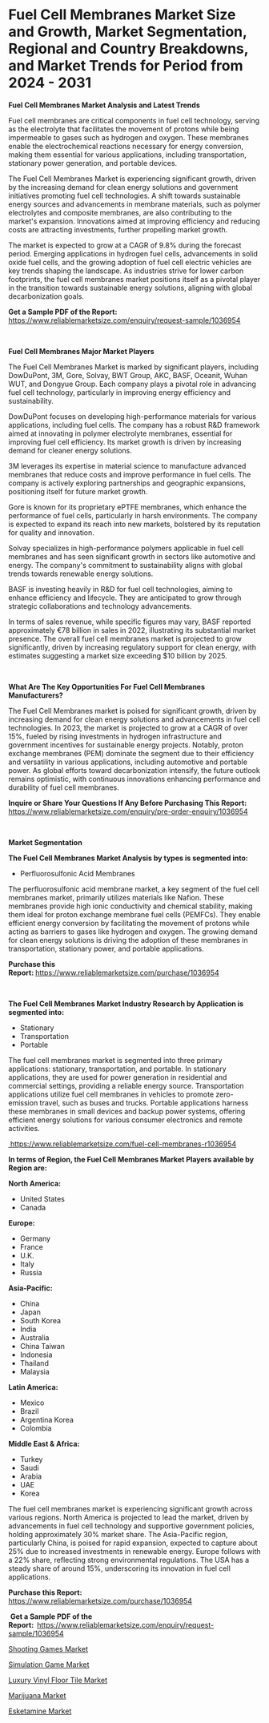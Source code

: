 <p><h1>Fuel Cell Membranes Market Size and Growth, Market Segmentation, Regional and Country Breakdowns, and Market Trends for Period from 2024 -  2031</h1></p><p><strong>Fuel Cell Membranes Market Analysis and Latest Trends</strong></p>
<p><p>Fuel cell membranes are critical components in fuel cell technology, serving as the electrolyte that facilitates the movement of protons while being impermeable to gases such as hydrogen and oxygen. These membranes enable the electrochemical reactions necessary for energy conversion, making them essential for various applications, including transportation, stationary power generation, and portable devices.</p><p>The Fuel Cell Membranes Market is experiencing significant growth, driven by the increasing demand for clean energy solutions and government initiatives promoting fuel cell technologies. A shift towards sustainable energy sources and advancements in membrane materials, such as polymer electrolytes and composite membranes, are also contributing to the market's expansion. Innovations aimed at improving efficiency and reducing costs are attracting investments, further propelling market growth.</p><p>The market is expected to grow at a CAGR of 9.8% during the forecast period. Emerging applications in hydrogen fuel cells, advancements in solid oxide fuel cells, and the growing adoption of fuel cell electric vehicles are key trends shaping the landscape. As industries strive for lower carbon footprints, the fuel cell membranes market positions itself as a pivotal player in the transition towards sustainable energy solutions, aligning with global decarbonization goals.</p></p>
<p><strong>Get a Sample PDF of the Report:&nbsp;</strong> <a href="https://www.reliablemarketsize.com/enquiry/request-sample/1036954?utm_campaign=1839&utm_medium=2&utm_source=Github&utm_content=ia&utm_term=04122024&utm_id=fuel-cell-membranes">https://www.reliablemarketsize.com/enquiry/request-sample/1036954</a></p>
<p>&nbsp;</p>
<p><strong>Fuel Cell Membranes Major Market Players</strong></p>
<p><p>The Fuel Cell Membranes Market is marked by significant players, including DowDuPont, 3M, Gore, Solvay, BWT Group, AKC, BASF, Oceanit, Wuhan WUT, and Dongyue Group. Each company plays a pivotal role in advancing fuel cell technology, particularly in improving energy efficiency and sustainability.</p><p>DowDuPont focuses on developing high-performance materials for various applications, including fuel cells. The company has a robust R&D framework aimed at innovating in polymer electrolyte membranes, essential for improving fuel cell efficiency. Its market growth is driven by increasing demand for cleaner energy solutions.</p><p>3M leverages its expertise in material science to manufacture advanced membranes that reduce costs and improve performance in fuel cells. The company is actively exploring partnerships and geographic expansions, positioning itself for future market growth. </p><p>Gore is known for its proprietary ePTFE membranes, which enhance the performance of fuel cells, particularly in harsh environments. The company is expected to expand its reach into new markets, bolstered by its reputation for quality and innovation.</p><p>Solvay specializes in high-performance polymers applicable in fuel cell membranes and has seen significant growth in sectors like automotive and energy. The company's commitment to sustainability aligns with global trends towards renewable energy solutions.</p><p>BASF is investing heavily in R&D for fuel cell technologies, aiming to enhance efficiency and lifecycle. They are anticipated to grow through strategic collaborations and technology advancements.</p><p>In terms of sales revenue, while specific figures may vary, BASF reported approximately €78 billion in sales in 2022, illustrating its substantial market presence. The overall fuel cell membranes market is projected to grow significantly, driven by increasing regulatory support for clean energy, with estimates suggesting a market size exceeding $10 billion by 2025.</p></p>
<p>&nbsp;</p>
<p><strong>What Are The Key Opportunities For Fuel Cell Membranes Manufacturers?</strong></p>
<p><p>The Fuel Cell Membranes market is poised for significant growth, driven by increasing demand for clean energy solutions and advancements in fuel cell technologies. In 2023, the market is projected to grow at a CAGR of over 15%, fueled by rising investments in hydrogen infrastructure and government incentives for sustainable energy projects. Notably, proton exchange membranes (PEM) dominate the segment due to their efficiency and versatility in various applications, including automotive and portable power. As global efforts toward decarbonization intensify, the future outlook remains optimistic, with continuous innovations enhancing performance and durability of fuel cell membranes.</p></p>
<p><strong>Inquire or Share Your Questions If Any Before Purchasing This Report:</strong> <a href="https://www.reliablemarketsize.com/enquiry/pre-order-enquiry/1036954?utm_campaign=1839&utm_medium=2&utm_source=Github&utm_content=ia&utm_term=04122024&utm_id=fuel-cell-membranes">https://www.reliablemarketsize.com/enquiry/pre-order-enquiry/1036954</a></p>
<p>&nbsp;</p>
<p><strong>Market Segmentation</strong></p>
<p><strong>The Fuel Cell Membranes Market Analysis by types is segmented into:</strong></p>
<p><ul><li>Perfluorosulfonic Acid Membranes</li></ul></p>
<p><p>The perfluorosulfonic acid membrane market, a key segment of the fuel cell membranes market, primarily utilizes materials like Nafion. These membranes provide high ionic conductivity and chemical stability, making them ideal for proton exchange membrane fuel cells (PEMFCs). They enable efficient energy conversion by facilitating the movement of protons while acting as barriers to gases like hydrogen and oxygen. The growing demand for clean energy solutions is driving the adoption of these membranes in transportation, stationary power, and portable applications.</p></p>
<p><strong>Purchase this Report:&nbsp;</strong><a href="https://www.reliablemarketsize.com/purchase/1036954?utm_campaign=1839&utm_medium=2&utm_source=Github&utm_content=ia&utm_term=04122024&utm_id=fuel-cell-membranes">https://www.reliablemarketsize.com/purchase/1036954</a></p>
<p>&nbsp;</p>
<p><strong>The Fuel Cell Membranes Market Industry Research by Application is segmented into:</strong></p>
<p><ul><li>Stationary</li><li>Transportation</li><li>Portable</li></ul></p>
<p><p>The fuel cell membranes market is segmented into three primary applications: stationary, transportation, and portable. In stationary applications, they are used for power generation in residential and commercial settings, providing a reliable energy source. Transportation applications utilize fuel cell membranes in vehicles to promote zero-emission travel, such as buses and trucks. Portable applications harness these membranes in small devices and backup power systems, offering efficient energy solutions for various consumer electronics and remote activities.</p></p>
<p><a href="https://www.reliablemarketsize.com/fuel-cell-membranes-r1036954?utm_campaign=1839&utm_medium=2&utm_source=Github&utm_content=ia&utm_term=04122024&utm_id=fuel-cell-membranes">&nbsp;https://www.reliablemarketsize.com/fuel-cell-membranes-r1036954</a></p>
<p><strong>In terms of Region, the Fuel Cell Membranes Market Players available by Region are:</strong></p>
<p>
    <p> <strong> North America: </strong>
        <ul>
            <li>United States</li>
            <li>Canada</li>
        </ul>
        </p> 
    <p> <strong> Europe: </strong>
        <ul>
            <li>Germany</li>
            <li>France</li>
            <li>U.K.</li>
            <li>Italy</li>
            <li>Russia</li>
        </ul>
        </p> 
    <p> <strong> Asia-Pacific: </strong>
        <ul>
            <li>China</li>
            <li>Japan</li>
            <li>South Korea</li>
            <li>India</li>
            <li>Australia</li>
            <li>China Taiwan</li>
            <li>Indonesia</li>
            <li>Thailand</li>
            <li>Malaysia</li>
        </ul>
        </p> 
    <p> <strong> Latin America: </strong>
        <ul>
            <li>Mexico</li>
            <li>Brazil</li>
            <li>Argentina Korea</li>
            <li>Colombia</li>
        </ul>
        </p> 
    <p> <strong> Middle East & Africa: </strong>
        <ul>
            <li>Turkey</li>
            <li>Saudi</li>
            <li>Arabia</li>
            <li>UAE</li>
            <li>Korea</li>
        </ul>
    </p>
    </p>
<p><p>The fuel cell membranes market is experiencing significant growth across various regions. North America is projected to lead the market, driven by advancements in fuel cell technology and supportive government policies, holding approximately 30% market share. The Asia-Pacific region, particularly China, is poised for rapid expansion, expected to capture about 25% due to increased investments in renewable energy. Europe follows with a 22% share, reflecting strong environmental regulations. The USA has a steady share of around 15%, underscoring its innovation in fuel cell applications.</p></p>
<p><strong>Purchase this Report: </strong><a href="https://www.reliablemarketsize.com/purchase/1036954?utm_campaign=1839&utm_medium=2&utm_source=Github&utm_content=ia&utm_term=04122024&utm_id=fuel-cell-membranes">https://www.reliablemarketsize.com/purchase/1036954</a></p>
<p>&nbsp;<strong>Get a Sample PDF of the Report:&nbsp;&nbsp;</strong><a href="https://www.reliablemarketsize.com/enquiry/request-sample/1036954?utm_campaign=1839&utm_medium=2&utm_source=Github&utm_content=ia&utm_term=04122024&utm_id=fuel-cell-membranes">https://www.reliablemarketsize.com/enquiry/request-sample/1036954</a></p>
<p><strong></strong></p>
<p><p><a href="https://www.linkedin.com/pulse/emerging-technologies-reshaping-shooting-games-market-fb9te?utm_campaign=1839&utm_medium=2&utm_source=Github&utm_content=ia&utm_term=04122024&utm_id=fuel-cell-membranes">Shooting Games Market</a></p><p><a href="https://www.linkedin.com/pulse/market-demand-revenue-simulation-game-industry-from-2024-jbbme?utm_campaign=1839&utm_medium=2&utm_source=Github&utm_content=ia&utm_term=04122024&utm_id=fuel-cell-membranes">Simulation Game Market</a></p><p><a href="https://issuu.com/reportprime-2/docs/luxury-vinyl-floor-tile-market-size-2030.pptx?utm_campaign=1839&utm_medium=2&utm_source=Github&utm_content=ia&utm_term=04122024&utm_id=fuel-cell-membranes">Luxury Vinyl Floor Tile Market</a></p><p><a href="https://issuu.com/reportprime-2/docs/marijuana-market-size-2030.pptx?utm_campaign=1839&utm_medium=2&utm_source=Github&utm_content=ia&utm_term=04122024&utm_id=fuel-cell-membranes">Marijuana Market</a></p><p><a href="https://www.linkedin.com/pulse/esketamine-market-analysis-present-size-growth-forecast-dgmfe?utm_campaign=1839&utm_medium=2&utm_source=Github&utm_content=ia&utm_term=04122024&utm_id=fuel-cell-membranes">Esketamine Market</a></p></p>
